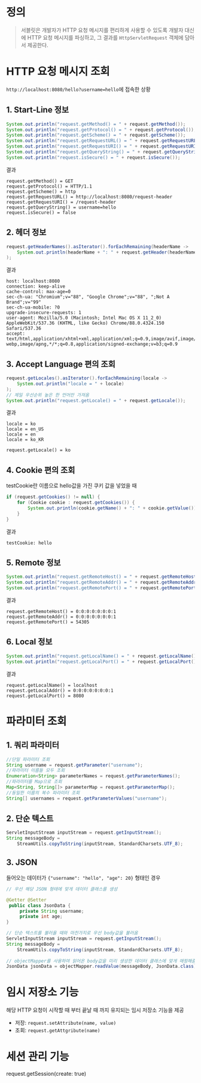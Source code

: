# 정의
> 서블릿은 개발자가 HTTP 요청 메시지를 편리하게 사용할 수 있도록 개발자 대신에 HTTP 요청 메시지를 파싱하고, 그 결과를 `HttpServletRequest` 객체에 담아서 제공한다.

# HTTP 요청 메시지 조회

`http://localhost:8080/hello?username=hello`에 접속한 상황
## 1. Start-Line 정보
```java
System.out.println("request.getMethod() = " + request.getMethod());
System.out.println("request.getProtocol() = " + request.getProtocol());
System.out.println("request.getScheme() = " + request.getScheme());
System.out.println("request.getRequestURL() = " + request.getRequestURL());
System.out.println("request.getRequestURI() = " + request.getRequestURI());    
System.out.println("request.getQueryString() = " + request.getQueryString());  
System.out.println("request.isSecure() = " + request.isSecure()); 
```
결과
```console
request.getMethod() = GET
request.getProtocol() = HTTP/1.1
request.getScheme() = http
request.getRequestURL() = http://localhost:8080/request-header
request.getRequestURI() = /request-header
request.getQueryString() = username=hello
request.isSecure() = false
```

## 2. 헤더 정보
```java
request.getHeaderNames().asIterator().forEachRemaining(headerName -> 
	System.out.println(headerName + ": " + request.getHeader(headerName))
);
```
결과
```console
host: localhost:8080
connection: keep-alive
cache-control: max-age=0
sec-ch-ua: "Chromium";v="88", "Google Chrome";v="88", ";Not A Brand";v="99"
sec-ch-ua-mobile: ?0
upgrade-insecure-requests: 1
user-agent: Mozilla/5.0 (Macintosh; Intel Mac OS X 11_2_0) AppleWebKit/537.36 (KHTML, like Gecko) Chrome/88.0.4324.150 Safari/537.36
accept: text/html,application/xhtml+xml,application/xml;q=0.9,image/avif,image/ webp,image/apng,*/*;q=0.8,application/signed-exchange;v=b3;q=0.9
```

## 3. Accept Language 편의 조회
```java
request.getLocales().asIterator().forEachRemaining(locale -> 
	System.out.println("locale = " + locale)
);
// 제일 우선순위 높은 한 언어만 가져옴
System.out.println("request.getLocale() = " + request.getLocale());
```
결과
```console
locale = ko  
locale = en_US  
locale = en
locale = ko_KR

request.getLocale() = ko
```

## 4. Cookie 편의 조회
testCookie란 이름으로 hello값을 가진 쿠키 값을 넣었을 때
```java
if (request.getCookies() != null) {
    for (Cookie cookie : request.getCookies()) {
        System.out.println(cookie.getName() + ": " + cookie.getValue());
	}
}
```
결과
```console
testCookie: hello
```

## 5. Remote 정보
```java
System.out.println("request.getRemoteHost() = " + request.getRemoteHost());
System.out.println("request.getRemoteAddr() = " + request.getRemoteAddr());
System.out.println("request.getRemotePort() = " + request.getRemotePort());
```
결과
```console
request.getRemoteHost() = 0:0:0:0:0:0:0:1 
request.getRemoteAddr() = 0:0:0:0:0:0:0:1 
request.getRemotePort() = 54305
```

## 6. Local 정보
```java
System.out.println("request.getLocalName() = " + request.getLocalName()); System.out.println("request.getLocalAddr() = " + request.getLocalAddr());
System.out.println("request.getLocalPort() = " + request.getLocalPort());
```
결과
```console
request.getLocalName() = localhost
request.getLocalAddr() = 0:0:0:0:0:0:0:1
request.getLocalPort() = 8080
```

# 파라미터 조회
## 1. 쿼리 파라미터
```java
//단일 파라미터 조회
String username = request.getParameter("username"); 
//파라미터 이름들 모두 조회
Enumeration<String> parameterNames = request.getParameterNames(); 
//파라미터를 Map으로 조회
Map<String, String[]> parameterMap = request.getParameterMap(); 
//동일한 이름의 복수 파라미터 조회
String[] usernames = request.getParameterValues("username"); 
```
## 2. 단순 텍스트
```java
ServletInputStream inputStream = request.getInputStream();
String messageBody = 
	StreamUtils.copyToString(inputStream, StandardCharsets.UTF_8);
```
## 3. JSON
들어오는 데이터가 `{"username": "hello", "age": 20}` 형태인 경우
```java
// 우선 해당 JSON 형태에 맞게 데이터 클래스를 생성

@Getter @Setter
 public class JsonData {
     private String username;
     private int age;
}
```

```java
// 단순 텍스트를 불러올 때와 마찬가지로 우선 body값을 불러옴
ServletInputStream inputStream = request.getInputStream();
String messageBody = 
	StreamUtils.copyToString(inputStream, StandardCharsets.UTF_8);
	
// objectMapper를 사용하여 읽어온 body값을 미리 생성한 데이터 클래스에 맞게 매핑해줌
JsonData jsonData = objectMapper.readValue(messageBody, JsonData.class);
```

# 임시 저장소 기능
해당 HTTP 요청이 시작할 때 부터 끝날 때 까지 유지되는 임시 저장소 기능을 제공
- 저장: `request.setAttribute(name, value)`
- 조회: `request.getAttgribute(name)`

# 세션 관리 기능
request.getSession(create: true)